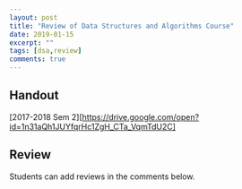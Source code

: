 ```yaml
---
layout: post
title: "Review of Data Structures and Algorithms Course"
date: 2019-01-15
excerpt: ""
tags: [dsa,review]
comments: true
---
```

## Handout
[2017-2018 Sem 2][https://drive.google.com/open?id=1n31aQh1JUYfqrHc1ZgH_CTa_VqmTdU2C]

## Review
Students can add reviews in the comments below.

